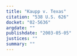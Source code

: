 ```yaml
---
title: "Kaupp v. Texas"
citation: "538 U.S. 626"
docket: "02-5636"
argdate: ""
publishdate: "2003-05-05"
justices: ""
summary: ""
---
```



